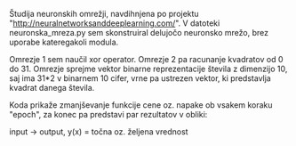 Študija neuronskih omrežji, navdihnjena po projektu "http://neuralnetworksanddeeplearning.com/".
V datoteki neuronska_mreza.py sem skonstruiral delujočo neuronsko mrežo, brez uporabe kateregakoli modula.

Omrezje 1 sem naučil xor operator.
Omrezje 2 pa racunanje kvadratov od 0 do 31. Omrezje sprejme vektor binarne reprezentacije števila z dimenzijo 10, saj ima 31*2 v binarnem 10 cifer, vrne pa ustrezen vektor, ki predstavlja kvadrat danega števila. 

Koda prikaže zmanjševanje funkcije cene oz. napake ob vsakem koraku "epoch", za konec pa predstavi par rezultatov v obliki:

input -> output, y(x) = točna oz. željena vrednost


